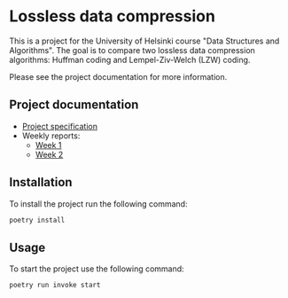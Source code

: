 # Lossless data compression

This is a project for the University of Helsinki course "Data Structures and Algorithms". The goal is to compare two lossless data compression algorithms: Huffman coding and Lempel-Ziv-Welch (LZW) coding.

Please see the project documentation for more information.

## Project documentation

- [Project specification](documentation/project-specification.md)
- Weekly reports:
  - [Week 1](documentation/weekly-report-1.md)
  - [Week 2](documentation/weekly-report-2.md)

## Installation

To install the project run the following command:

```bash
poetry install
```

## Usage

To start the project use the following command:

```bash
poetry run invoke start
```
